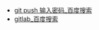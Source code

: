 - [git push 输入密码_百度搜索](https://www.baidu.com/s?ie=utf-8&f=8&rsv_bp=1&tn=baidu&wd=git%20push%20%E8%BE%93%E5%85%A5%E5%AF%86%E7%A0%81&oq=bash%2520%25E5%258F%2598%25E9%2587%258F%25E6%25AF%2594%25E8%25BE%2583%25E5%25A4%25A7%25E5%25B0%258F&rsv_pq=f30d2c00000186ef&rsv_t=841bz3sCf9L0IHFevkT8kj49LeRhjOylbmXn2zA9%2BoHtEF9D6a5t3EsUpN4&rqlang=cn&rsv_enter=1&inputT=16197&rsv_sug3=46&rsv_sug1=41&rsv_sug7=100&_sglink=1&bs=bash%20%E5%8F%98%E9%87%8F%E6%AF%94%E8%BE%83%E5%A4%A7%E5%B0%8F)
- [gitlab_百度搜索](https://www.baidu.com/s?wd=gitlab&ie=utf-8&rsv_cq=git+push+%E8%BE%93%E5%85%A5%E5%AF%86%E7%A0%81&rsv_dl=0_right_recommends_merge_21028&euri=48a9ba2543d24a1bbc27d257ae32d9af)
